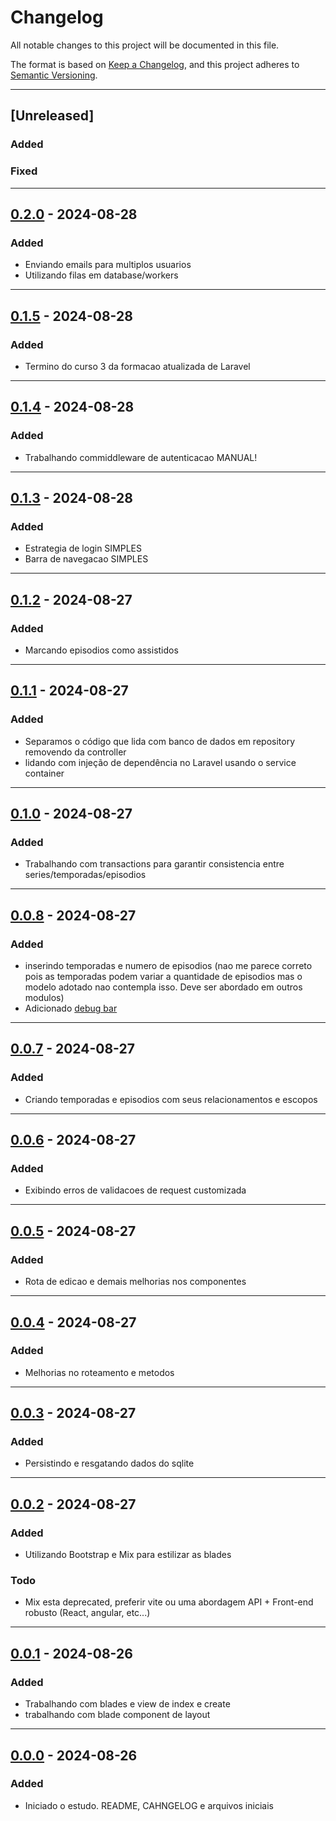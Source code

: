 # Changelog

All notable changes to this project will be documented in this file.

The format is based on [Keep a Changelog](https://keepachangelog.com/en/1.0.0/),
and this project adheres to [Semantic Versioning](https://semver.org/spec/v2.0.0.html).

---

## [Unreleased]
### Added

### Fixed

---

## [0.2.0] - 2024-08-28
### Added

- Enviando emails para multiplos usuarios
- Utilizando filas em database/workers

---

## [0.1.5] - 2024-08-28
### Added

- Termino do curso 3 da formacao atualizada de Laravel

---

## [0.1.4] - 2024-08-28
### Added

- Trabalhando commiddleware de autenticacao MANUAL!

---

## [0.1.3] - 2024-08-28
### Added

- Estrategia de login SIMPLES
- Barra de navegacao SIMPLES

---

## [0.1.2] - 2024-08-27
### Added

- Marcando episodios como assistidos

---

## [0.1.1] - 2024-08-27
### Added

- Separamos o código que lida com banco de dados  em repository removendo da controller
- lidando com injeção de dependência no Laravel usando o service container

---

## [0.1.0] - 2024-08-27
### Added

- Trabalhando com transactions para garantir consistencia entre series/temporadas/episodios

---

## [0.0.8] - 2024-08-27
### Added

- inserindo temporadas e numero de episodios (nao me parece correto pois as temporadas podem variar a 
quantidade de episodios mas o modelo adotado nao contempla isso. Deve ser abordado em outros modulos)
- Adicionado [debug bar](https://github.com/barryvdh/laravel-debugbar)

---

## [0.0.7] - 2024-08-27
### Added

- Criando temporadas e episodios com seus relacionamentos e escopos

---

## [0.0.6] - 2024-08-27
### Added

- Exibindo erros de validacoes de request customizada

---

## [0.0.5] - 2024-08-27
### Added

- Rota de edicao e demais melhorias nos componentes

---

## [0.0.4] - 2024-08-27
### Added

- Melhorias no roteamento e metodos

---

## [0.0.3] - 2024-08-27
### Added

- Persistindo e resgatando dados do sqlite

---

## [0.0.2] - 2024-08-27
### Added

- Utilizando Bootstrap e Mix para estilizar as blades

### Todo
- Mix esta deprecated, preferir vite ou uma abordagem API + Front-end robusto (React, angular, etc...)

---

## [0.0.1] - 2024-08-26
### Added

- Trabalhando com blades e view de index e create
- trabalhando com blade component de layout

---

## [0.0.0] - 2024-08-26
### Added

- Iniciado o estudo. README, CAHNGELOG e arquivos iniciais

[0.2.0]: https://github.com/jtonynet/php-laravel-series/compare/v0.1.5...v0.2.0
[0.1.5]: https://github.com/jtonynet/php-laravel-series/compare/v0.1.4...v0.1.5
[0.1.4]: https://github.com/jtonynet/php-laravel-series/compare/v0.1.3...v0.1.4
[0.1.3]: https://github.com/jtonynet/php-laravel-series/compare/v0.1.2...v0.1.3
[0.1.2]: https://github.com/jtonynet/php-laravel-series/compare/v0.1.1...v0.1.2
[0.1.1]: https://github.com/jtonynet/php-laravel-series/compare/v0.1.0...v0.1.1
[0.1.0]: https://github.com/jtonynet/php-laravel-series/compare/v0.0.8...v0.1.0
[0.0.8]: https://github.com/jtonynet/php-laravel-series/compare/v0.0.7...v0.0.8
[0.0.7]: https://github.com/jtonynet/php-laravel-series/compare/v0.0.6...v0.0.7
[0.0.6]: https://github.com/jtonynet/php-laravel-series/compare/v0.0.5...v0.0.6
[0.0.5]: https://github.com/jtonynet/php-laravel-series/compare/v0.0.4...v0.0.5
[0.0.4]: https://github.com/jtonynet/php-laravel-series/compare/v0.0.3...v0.0.4
[0.0.3]: https://github.com/jtonynet/php-laravel-series/compare/v0.0.2...v0.0.3
[0.0.2]: https://github.com/jtonynet/php-laravel-series/compare/v0.0.1...v0.0.2
[0.0.1]: https://github.com/jtonynet/php-laravel-series/compare/v0.0.0...v0.0.1
[0.0.0]: https://github.com/jtonynet/php-laravel-series/releases/tag/v0.0.0